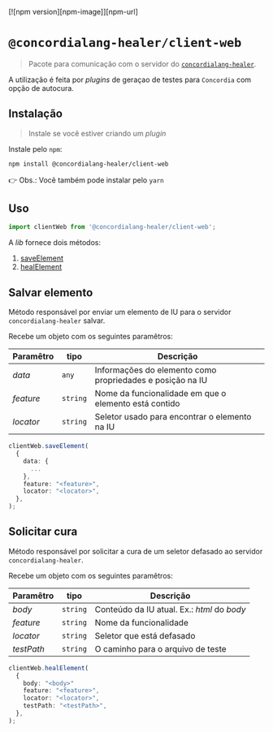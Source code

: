 [![npm version][npm-image]][npm-url]

# `@concordialang-healer/client-web`

> Pacote para comunicação com o servidor do [`concordialang-healer`](https://github.com/concordialang/healer#readme).

A utilização é feita por _plugins_ de geraçao de testes para `Concordia` com opção de autocura.

## Instalação

> Instale se você estiver criando um _plugin_

Instale pelo `npm`:

```bash
npm install @concordialang-healer/client-web
```

👉 Obs.: Você também pode instalar pelo `yarn`

## Uso

```ts
import clientWeb from '@concordialang-healer/client-web';
```

A _lib_ fornece dois métodos:

1. [saveElement](#salvar-elemento)
2. [healElement](#solicitar-cura)

## Salvar elemento

Método responsável por enviar um elemento de IU para o servidor `concordialang-healer` salvar.

Recebe um objeto com os seguintes paramêtros:

| Paramêtro | tipo     | Descrição                                                 |
| --------- | -------- | --------------------------------------------------------- |
| _data_    | `any`    | Informações do elemento como propriedades e posição na IU |
| _feature_ | `string` | Nome da funcionalidade em que o elemento está contido     |
| _locator_ | `string` | Seletor usado para encontrar o elemento na IU             |

```ts
clientWeb.saveElement(
  {
    data: {
      ...
    },
    feature: "<feature>",
    locator: "<locator>",
  },
);
```

## Solicitar cura

Método responsável por solicitar a cura de um seletor defasado ao servidor `concordialang-healer`.

Recebe um objeto com os seguintes paramêtros:

| Paramêtro  | tipo     | Descrição                                   |
| ---------- | -------- | ------------------------------------------- |
| _body_     | `string` | Conteúdo da IU atual. Ex.: _html_ do _body_ |
| _feature_  | `string` | Nome da funcionalidade                      |
| _locator_  | `string` | Seletor que está defasado                   |
| _testPath_ | `string` | O caminho para o arquivo de teste           |

```ts
clientWeb.healElement(
  {
    body: "<body>"
    feature: "<feature>",
    locator: "<locator>",
    testPath: "<testPath>",
  },
);
```
